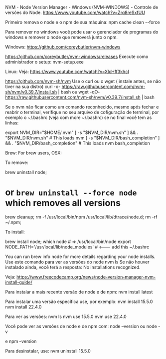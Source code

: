NVM - Node Version Manager - Windows (NVM-WINDOWS) - Controle de versões do Node.
https://www.youtube.com/watch?v=Zrq8reSxfUU

Primeiro remova o node e o npm de sua máquina:
npm cache clean --force

Para remover no windows você pode usar o gerenciador de programas do windows e remover o node que removerá junto o npm.

Windows:
https://github.com/coreybutler/nvm-windows

https://github.com/coreybutler/nvm-windows/releases
Execute como administrador o setup:
nvm-setup.exe

Linux:
Veja:
https://www.youtube.com/watch?v=XlcHff3khcI

https://github.com/nvm-sh/nvm
Use o curl ou o wget ( instale antes, se não tiver na sua distro)
curl -o- https://raw.githubusercontent.com/nvm-sh/nvm/v0.39.7/install.sh | bash
ou
wget -qO- https://raw.githubusercontent.com/nvm-sh/nvm/v0.39.7/install.sh | bash

Se o nvm não ficar como um comando reconhecido, mesmo após fechar e reabrir o terminal, verifique no seu arquivo de cofiguração de terminal, por exemplo o ~/.bashrc (veja com more ~/.bashrc) se no final você tem as linhas:

export NVM_DIR="$HOME/.nvm"
[ -s "$NVM_DIR/nvm.sh" ] && \. "$NVM_DIR/nvm.sh"  # This loads nvm
[ -s "$NVM_DIR/bash_completion" ] && \. "$NVM_DIR/bash_completion" # This loads nvm bash_completion

Brew:
For brew users, OSX:

To remove:

brew uninstall node;

# or `brew uninstall --force node` which removes all versions

brew cleanup;
rm -f /usr/local/bin/npm /usr/local/lib/dtrace/node.d;
rm -rf ~/.npm;

To install:

brew install node;
which node # => /usr/local/bin/node
export NODE_PATH='/usr/local/lib/node_modules' # <--- add this ~/.bashrc

You can run brew info node for more details regarding your node installs.
Use este comando para ver as versões do node
nvm ls
Se não houver instalado ainda, você terá a resposta:
No installations recognized.

Veja:
https://www.freecodecamp.org/news/node-version-manager-nvm-install-guide/

Para instalar a mais recente versão de node e de npm:
nvm install latest

Para instalar uma versão específica use, por exemplo:
nvm install 15.5.0
nvm install 22.4.0

Para ver as versões:
nvm ls
nvm use 15.5.0
nvm use 22.4.0

Você pode ver as versões de node e de npm com:
node –version
ou
node -v

e
npm –version

Para desinstalar, use:
nvm uninstall 15.5.0
